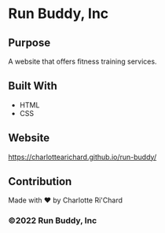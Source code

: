 # Run Buddy, Inc

## Purpose
A website that offers fitness training services. 

## Built With
* HTML
* CSS

## Website
https://charlottearichard.github.io/run-buddy/

## Contribution
Made with ❤️ by Charlotte Ri'Chard

### ©️2022 Run Buddy, Inc 
